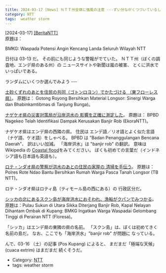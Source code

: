 ```yaml
---
title: 2024-03-17 [News] ＮＴＴ州全体に強風の注意 ---ずい分ながくつづいているし、まだまだ続くらしい。被害も甚大だ。みんな元気かなぁ
category: NTT
tags:  weather storm
---
```


[2024-03-17] [[BeritaNTT]](https://beritaflores.com/2024/03/13/bmkg-waspada-potensi-angin-kencang-landa-seluruh-wilayah-ntt/?utm_source=pocket_save)  
 原題は：

BMKG: Waspada Potensi Angin
Kencang Landa Seluruh Wilayah NTT

 日付は 03-13 だ。
その前にも同じような警報がでていた。
ＮＴＴ州（ぼくの調査地、エンデ県のある州）の
ニュースサイトや新聞は嵐の被害、
とくに洪水でいっぱいである。

 ランダムにいくつか選んでみよう ---

 [土砂くずれのあとを住民の共同（ゴトンロヨン）でかたづける
（東フローレス県）](https://tribratanewsntt.com/gotong-royong-bersihkan-material-longsor-sinergi-warga-dan-bhabinkamtibmas-di-tanjung-bunga?utm_source=pocket_saves)。
原題は： Gotong Royong Bersihkan Material Longsor:
Sinergi Warga dan Bhabinkamtibmas di Tanjung Bunga)。

 [ナゲケオ県の災害対策局が沿岸洪水の
影響を正確に測定した](https://ekorantt.com/2024/03/15/bpbd-nagekeo-telah-identifikasi-dampak-kerusakan-banjir-rob/?utm_source=pocket_saves)。
原題は： BPBD Nagekeo Telah Identifikasi Dampak
Kerusakan Banjir Rob (EkoraNTT)。

ナゲケオ県はエンデ県の西隣の県。
住民は
エンデ語／リオ語とよく似た言語（ナゲ語、ケオ語）をしゃべる。
BPBD は "Badan Penanggulangan Bencana Daerah"、
訳はいい加減。
「海岸洪水」は "banjir rob" の翻訳。
意味は Wikipedia の
[Coastal flood](https://en.wikipedia.org/wiki/Coastal_flooding)をみてください。
ぼくも初めての言葉だ（インドネシア語も日本語も英語も）。

 [ロテ・ンダオ県の警察が洪水のあとの住民の家屋の
清掃を手伝う](https://tribratanewsntt.com/polres-rote-ndao-bantu-bersihkan-rumah-warga-pasca-tanah-longsor?utm_source=pocket_saves)。
原題は： Polres Rote Ndao Bantu Bersihkan Rumah Warga Pasca Tanah Longsor (TB NTT)。

ロテ・ンダオ県はロティ島（ティモール島の西にある）の
行政区分だ。

 [シッカの北にあるスクン島が海岸洪水におそわれ、漁船がクパンでみつかる](https://floresa.co/reportase/mendalam/61728/2024/03/15/pulau-sukun-di-utara-sikka-diterjang-banjir-rob-kapal-nelayan-dihantam-ombak-di-kupang-bmkg-ingatkan-warga-waspadai-gelombang-tinggi-di-perairan-ntt?utm_source=pocket_saves)。
原題は：Pulau Sukun di Utara Sikka Diterjang Banjir Rob,
Kapal Nelayan Dihantam Ombak di Kupang:
BMKG Ingatkan Warga Waspadai
Gelombang Tinggi di Perairan NTT (Floresa)。

「シッカ」はエンデ県の東隣の県の名前。
「スクン島」は、ぼくは初めてきく名前の島だ。
なお、ここでも「海岸洪水」"banjir rob" が問題に
なっている。

 んで、03-16 （土）の記事 (Pos Kupang) によると、
まだまだ「極端な天候」 (cuaca extrim) はまだまだ
続くそうだ。

- Category: [NTT](https://merapano.github.io/categories.html#NTT)
- tags:  weather storm


